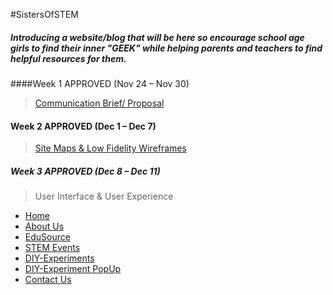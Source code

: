 #SistersOfSTEM

##### Introducing a website/blog that will be here so encourage school age girls to find their inner "GEEK" while helping parents and teachers to find helpful resources for them. 

####Week 1 APPROVED (Nov 24 – Nov 30)
>[Communication Brief/ Proposal](docs/SistersOfSTEM-Proposal.pdf)


#### Week 2  APPROVED (Dec 1 – Dec 7)
>[Site Maps & Low Fidelity Wireframes](docs/wireframe_sitemap_proposal.pdf) 



##### Week 3 APPROVED (Dec 8 – Dec 11)
> User Interface & User Experience
* [Home](docs/PNG/Home.png)
* [About Us](AboutUs.png)
* [EduSource](PNG/EduSources.png)
* [STEM Events](PNG/Events.png)
* [DIY-Experiments](PNG/DIY-Exp.png)
* [DIY-Experiment PopUp](PNG/DIY-Exp-PopUp.png)
* [Contact Us](ContactUs.png)
